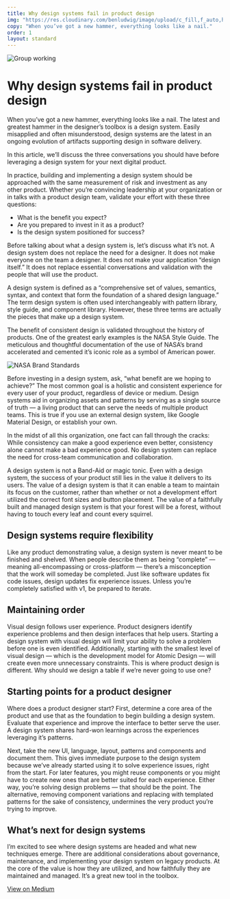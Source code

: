 ```yaml
---
title: Why design systems fail in product design
img: "https://res.cloudinary.com/benludwig/image/upload/c_fill,f_auto,h_500,q_auto:best,w_1000/v1572903130/article_design_systems_vlnnbr.png"
copy: "When you’ve got a new hammer, everything looks like a nail."
order: 1
layout: standard
---
```

<div class="page revealblock">
  <div class="image-column-1000">
    <img src="https://res.cloudinary.com/benludwig/image/upload/c_fill,f_auto,h_500,q_auto:best,w_1000/v1572903130/article_design_systems_vlnnbr.png" alt="Group working">
  </div>
  <div class="type-column">
    <h1>Why design systems fail in product design</h1>
    <p>When you’ve got a new hammer, everything looks like a nail. The latest and greatest hammer in the designer’s toolbox is a design system. Easily misapplied and often misunderstood, design systems are the latest in an ongoing evolution of artifacts supporting design in software delivery.</p>
    <p>In this article, we’ll discuss the three conversations you should have before leveraging a design system for your next digital product.</p>
    <p>In practice, building and implementing a design system should be approached with the same measurement of risk and investment as any other product. Whether you’re convincing leadership at your organization or in talks with a product design team, validate your effort with these three questions:
    <ul>
    <li>What is the benefit you expect?</li>
    <li>Are you prepared to invest in it as a product?</li>
    <li>Is the design system positioned for success?</li>
    </ul>
    </p>
    <p>Before talking about what a design system is, let’s discuss what it’s not. A design system does not replace the need for a designer. It does not make everyone on the team a designer. It does not make your application “design itself.” It does not replace essential conversations and validation with the people that will use the product.</p>
    <p>A design system is defined as a “comprehensive set of values, semantics, syntax, and context that form the foundation of a shared design language.” The term design system is often used interchangeably with pattern library, style guide, and component library. However, these three terms are actually the pieces that make up a design system.</p>
    <p>The benefit of consistent design is validated throughout the history of products. One of the greatest early examples is the NASA Style Guide. The meticulous and thoughtful documentation of the use of NASA’s brand accelerated and cemented it’s iconic role as a symbol of American power.</p>
  </div>
<div class="image-column-1000">
  <img src="https://res.cloudinary.com/benludwig/image/upload/c_fill,f_auto,q_auto:best,w_1000/v1573511599/002_NASA-2500_ecaeci.jpg" alt="NASA Brand Standards">
</div>
  <div class="type-column">  
    <p>Before investing in a design system, ask, “what benefit are we hoping to achieve?” The most common goal is a holistic and consistent experience for every user of your product, regardless of device or medium. Design systems aid in organizing assets and patterns by serving as a single source of truth &#8212; a living product that can serve the needs of multiple product teams. This is true if you use an external design system, like Google Material Design, or establish your own.</p>
    <p>In the midst of all this organization, one fact can fall through the cracks: While consistency can make a good experience even better, consistency alone cannot make a bad experience good. No design system can replace the need for cross-team communication and collaboration.</p>
    <p>A design system is not a Band-Aid or magic tonic. Even with a design system, the success of your product still lies in the value it delivers to its users. The value of a design system is that it can enable a team to maintain its focus on the customer, rather than whether or not a development effort utilized the correct font sizes and button placement. The value of a faithfully built and managed design system is that your forest will be a forest, without having to touch every leaf and count every squirrel.</p>
    <h2>Design systems require flexibility</h2>
    <p>Like any product demonstrating value, a design system is never meant to be finished and shelved. When people describe them as being “complete” &#8212; meaning all-encompassing or cross-platform &#8212; there’s a misconception that the work will someday be completed. Just like software updates fix code issues, design updates fix experience issues. Unless you’re completely satisfied with v1, be prepared to iterate.</p>
    <h2>Maintaining order</h2>
    <p>Visual design follows user experience. Product designers identify experience problems and then design interfaces that help users. Starting a design system with visual design will limit your ability to solve a problem before one is even identified. Additionally, starting with the smallest level of visual design &#8212; which is the development model for Atomic Design &#8212; will create even more unnecessary constraints. This is where product design is different. Why should we design a table if we’re never going to use one?</p>
    <h2>Starting points for a product designer</h2>
    <p>Where does a product designer start? First, determine a core area of the product and use that as the foundation to begin building a design system. Evaluate that experience and improve the interface to better serve the user. A design system shares hard-won learnings across the experiences leveraging it’s patterns.</p>
    <p>Next, take the new UI, language, layout, patterns and components and document them. This gives immediate purpose to the design system because we’ve already started using it to solve experience issues, right from the start. For later features, you might reuse components or you might have to create new ones that are better suited for each experience. Either way, you’re solving design problems &#8212; that should be the point. The alternative, removing component variations and replacing with templated patterns for the sake of consistency, undermines the very product you’re trying to improve.</p>
    <h2>What’s next for design systems</h2>
    <p>I’m excited to see where design systems are headed and what new techniques emerge. There are additional considerations about governance, maintenance, and implementing your design system on legacy products. At the core of the value is how they are utilized, and how faithfully they are maintained and managed. It’s a great new tool in the toolbox.</p>
    <p><a href="https://medium.com/@benludwig/why-design-systems-fail-in-product-design-f002744f26fc" target="_blank">View on Medium</a></p>
  </div>
</div>
